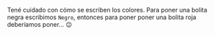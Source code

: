 Tené cuidado con cómo se escriben los colores. Para poner una bolita negra escribimos `Negro`, entonces para poner poner una bolita roja deberíamos poner… :wink: